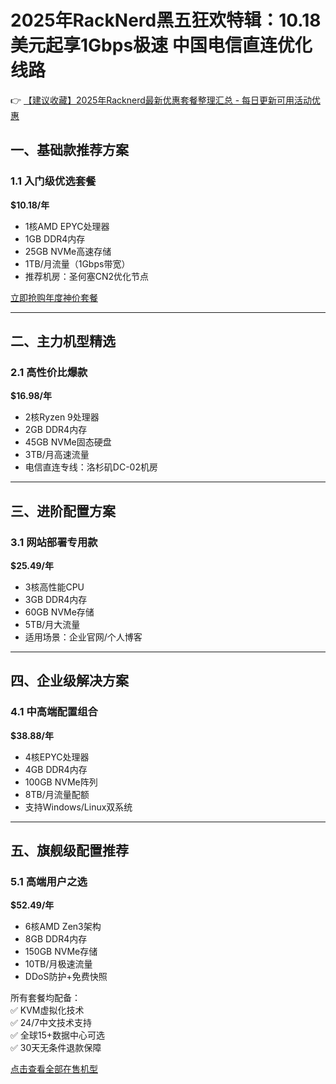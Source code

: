 # 2025年RackNerd黑五狂欢特辑：10.18美元起享1Gbps极速 中国电信直连优化线路

👉 [【建议收藏】2025年Racknerd最新优惠套餐整理汇总 - 每日更新可用活动优惠](https://bit.ly/Rack_Nerd)

## 一、基础款推荐方案
### 1.1 入门级优选套餐
**$10.18/年**  
- 1核AMD EPYC处理器
- 1GB DDR4内存
- 25GB NVMe高速存储
- 1TB/月流量（1Gbps带宽）
- 推荐机房：圣何塞CN2优化节点

[立即抢购年度神价套餐](https://bit.ly/Rack_Nerd)

---

## 二、主力机型精选
### 2.1 高性价比爆款
**$16.98/年**  
- 2核Ryzen 9处理器
- 2GB DDR4内存
- 45GB NVMe固态硬盘
- 3TB/月高速流量
- 电信直连专线：洛杉矶DC-02机房

---

## 三、进阶配置方案
### 3.1 网站部署专用款
**$25.49/年**  
- 3核高性能CPU
- 3GB DDR4内存
- 60GB NVMe存储
- 5TB/月大流量
- 适用场景：企业官网/个人博客

---

## 四、企业级解决方案
### 4.1 中高端配置组合
**$38.88/年**  
- 4核EPYC处理器
- 4GB DDR4内存
- 100GB NVMe阵列
- 8TB/月流量配额
- 支持Windows/Linux双系统

---

## 五、旗舰级配置推荐
### 5.1 高端用户之选
**$52.49/年**  
- 6核AMD Zen3架构
- 8GB DDR4内存
- 150GB NVMe存储
- 10TB/月极速流量
- DDoS防护+免费快照

所有套餐均配备：  
✅ KVM虚拟化技术  
✅ 24/7中文技术支持  
✅ 全球15+数据中心可选  
✅ 30天无条件退款保障

[点击查看全部在售机型](https://bit.ly/Rack_Nerd)